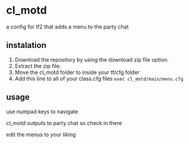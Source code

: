 # cl_motd
a config for tf2 that adds a menu to the party chat
## instalation
1. Download the repository by using the download zip file option.
2. Extract the zip file.
3. Move the cl_motd folder to inside your tf/cfg folder
4. Add this line to all of your class.cfg files
   ```exec cl_motd/main/menu.cfg```
## usage
use numpad keys to navigate

cl_motd outputs to party chat so check in there

edit the menus to your liking
